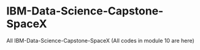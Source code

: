 # IBM-Data-Science-Capstone-SpaceX
All IBM-Data-Science-Capstone-SpaceX (All codes in module 10 are here)
